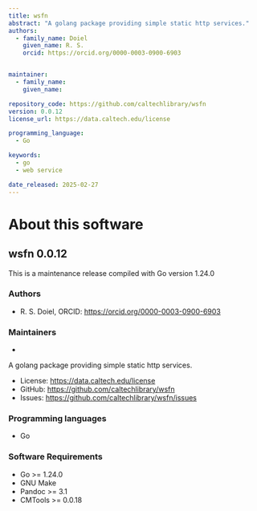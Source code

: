 ```yaml
---
title: wsfn
abstract: "A golang package providing simple static http services."
authors:
  - family_name: Doiel
    given_name: R. S.
    orcid: https://orcid.org/0000-0003-0900-6903


maintainer:
  - family_name: 
    given_name: 

repository_code: https://github.com/caltechlibrary/wsfn
version: 0.0.12
license_url: https://data.caltech.edu/license

programming_language:
  - Go

keywords:
  - go
  - web service

date_released: 2025-02-27
---
```


About this software
===================

## wsfn 0.0.12

This is a maintenance release compiled with Go version 1.24.0

### Authors

- R. S. Doiel, ORCID: <https://orcid.org/0000-0003-0900-6903>



### Maintainers

-  

A golang package providing simple static http services.

- License: <https://data.caltech.edu/license>
- GitHub: <https://github.com/caltechlibrary/wsfn>
- Issues: <https://github.com/caltechlibrary/wsfn/issues>

### Programming languages

- Go




### Software Requirements

- Go &gt;&#x3D; 1.24.0
- GNU Make
- Pandoc &gt;&#x3D; 3.1
- CMTools &gt;&#x3D; 0.0.18

